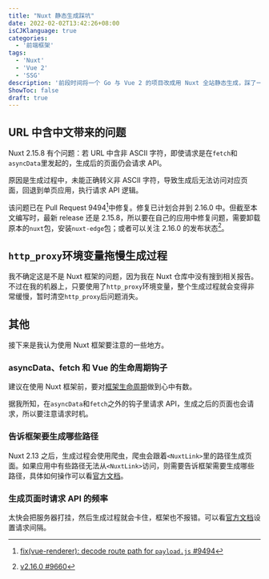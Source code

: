```yaml
---
title: "Nuxt 静态生成踩坑"
date: 2022-02-02T13:42:26+08:00
isCJKlanguage: true
categories:
  - '前端框架'
tags:
  - 'Nuxt'
  - 'Vue 2'
  - 'SSG'
description: '前段时间将一个 Go 与 Vue 2 的项目改成用 Nuxt 全站静态生成，踩了一些坑，在这儿总结一下'
ShowToc: false
draft: true
---
```


## URL 中含中文带来的问题

Nuxt 2.15.8 有个问题：若 URL 中含非 ASCII 字符，即使请求是在`fetch`和`asyncData`里发起的，生成后的页面仍会请求 API。

原因是生成过程中，未能正确转义非 ASCII 字符，导致生成后无法访问对应页面，回退到单页应用，执行请求 API 逻辑。

该问题已在 Pull Request 9494[^non-ascii-decode]中修复。修复已计划合并到 2.16.0 中。但截至本文编写时，最新 release 还是 2.15.8，所以要在自己的应用中修复问题，需要卸载原本的`nuxt`包，安装`nuxt-edge`包；或者可以关注 2.16.0 的发布状态[^nuxt-2.16.0-pr]。

[^non-ascii-decode]: [fix(vue-renderer): decode route path for `payload.js` #9494](https://github.com/nuxt/nuxt.js/pull/9494)

[^nuxt-2.16.0-pr]: [v2.16.0 #9660](https://github.com/nuxt/nuxt.js/pull/9660)

## `http_proxy`环境变量拖慢生成过程

我不确定这是不是 Nuxt 框架的问题，因为我在 Nuxt 仓库中没有搜到相关报告。不过在我的机器上，只要使用了`http_proxy`环境变量，整个生成过程就会变得非常缓慢，暂时清空`http_proxy`后问题消失。

## 其他

接下来是我认为使用 Nuxt 框架要注意的一些地方。

### asyncData、fetch 和 Vue 的生命周期钩子

建议在使用 Nuxt 框架前，要对[框架生命周期](https://nuxtjs.org/docs/concepts/nuxt-lifecycle)做到心中有数。

据我所知，在`asyncData`和`fetch`之外的钩子里请求 API，生成之后的页面也会请求，所以要注意请求时机。

### 告诉框架要生成哪些路径

Nuxt 2.13 之后，生成过程会使用爬虫，爬虫会跟着`<NuxtLink>`里的路径生成页面。如果应用中有些路径无法从`<NuxtLink>`访问，则需要告诉框架需要生成哪些路径，具体如何操作可以看[官方文档](https://nuxtjs.org/docs/configuration-glossary/configuration-generate#routes)。

### 生成页面时请求 API 的频率

太快会把服务器打挂，然后生成过程就会卡住，框架也不报错。可以看[官方文档](https://nuxtjs.org/docs/configuration-glossary/configuration-generate#interval)设置请求间隔。
